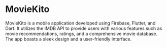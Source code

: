 # MovieKito

MovieKito is a mobile application developed using Firebase, Flutter, and Dart. It utilizes the IMDB API to provide users with various features such as movie recommendations, ratings, and a comprehensive movie database. The app boasts a sleek design and a user-friendly interface.




  
